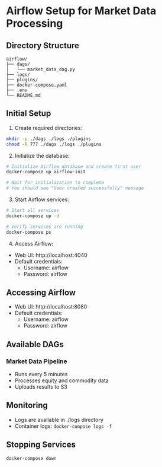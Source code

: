 # Airflow Setup for Market Data Processing

## Directory Structure
```
airflow/
├── dags/
│   └── market_data_dag.py
├── logs/
├── plugins/
├── docker-compose.yaml
├── .env
└── README.md
```

## Initial Setup

1. Create required directories:
```bash
mkdir -p ./dags ./logs ./plugins
chmod -R 777 ./dags ./logs ./plugins
```

2. Initialize the database:
```bash
# Initialize Airflow database and create first user
docker-compose up airflow-init

# Wait for initialization to complete
# You should see "User created successfully" message
```

3. Start Airflow services:
```bash
# Start all services
docker-compose up -d

# Verify services are running
docker-compose ps
```

4. Access Airflow:
- Web UI: http://localhost:4040
- Default credentials:
  - Username: airflow
  - Password: airflow

## Accessing Airflow

- Web UI: http://localhost:8080
- Default credentials:
  - Username: airflow
  - Password: airflow

## Available DAGs

### Market Data Pipeline
- Runs every 5 minutes
- Processes equity and commodity data
- Uploads results to S3

## Monitoring

- Logs are available in ./logs directory
- Container logs: `docker-compose logs -f`

## Stopping Services

```bash
docker-compose down
```
````
